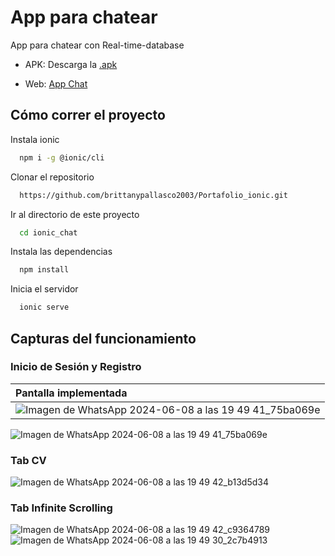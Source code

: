 # App para chatear

App para chatear con Real-time-database
 
- APK: Descarga la [.apk](src/assets/app-debug.apk)

- Web: [App Chat](https://mycv-730a8.web.app/tabs/tab1)


## Cómo correr el proyecto

Instala ionic

```bash
  npm i -g @ionic/cli 
```


Clonar el repositorio

```bash
  https://github.com/brittanypallasco2003/Portafolio_ionic.git
```

Ir al directorio de este proyecto

```bash
  cd ionic_chat
```

Instala las dependencias

```bash
  npm install
```

Inicia el servidor

```bash
  ionic serve
```

## Capturas del funcionamiento

### Inicio de Sesión y Registro

|Pantalla implementada|
|:---|
|![Imagen de WhatsApp 2024-06-08 a las 19 49 41_75ba069e](https://github.com/brittanypallasco2003/Portafolio_ionic/assets/117743650/66c1d1b2-6f56-4f7a-aa56-953c23bb8363)|



![Imagen de WhatsApp 2024-06-08 a las 19 49 41_75ba069e](https://github.com/brittanypallasco2003/Portafolio_ionic/assets/117743650/66c1d1b2-6f56-4f7a-aa56-953c23bb8363)


### Tab CV
![Imagen de WhatsApp 2024-06-08 a las 19 49 42_b13d5d34](https://github.com/brittanypallasco2003/Portafolio_ionic/assets/117743650/a99c7f54-a9bc-4543-b793-1a940437d7c3)


### Tab Infinite Scrolling
![Imagen de WhatsApp 2024-06-08 a las 19 49 42_c9364789](https://github.com/brittanypallasco2003/Portafolio_ionic/assets/117743650/b82ad69d-71b0-417f-8bf2-4f45dc126745)
![Imagen de WhatsApp 2024-06-08 a las 19 49 30_2c7b4913](https://github.com/brittanypallasco2003/Portafolio_ionic/assets/117743650/49300077-8d95-4fc8-b821-e96d82428d66)




